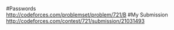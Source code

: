 #Passwords  
http://codeforces.com/problemset/problem/721/B
#My Submission
http://codeforces.com/contest/721/submission/21031493

